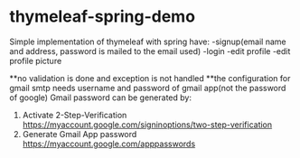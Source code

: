 # thymeleaf-spring-demo

Simple implementation of thymeleaf with spring
have:
-signup(email name and address, password is mailed to the email used)
-login
-edit profile
-edit profile picture

**no validation is done and exception is not handled
**the configuration for gmail smtp needs username and password of gmail app(not the password of google)
Gmail password can be generated by:
1. Activate 2-Step-Verification https://myaccount.google.com/signinoptions/two-step-verification
2. Generate Gmail App password https://myaccount.google.com/apppasswords
